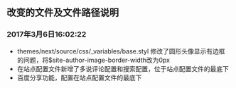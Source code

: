 ## 改变的文件及文件路径说明

### 2017年3月6日16:02:22
- themes/next/source/css/_variables/base.styl  修改了圆形头像显示有边框的问题，将$site-author-image-border-width改为0px
- 在站点配置文件新增了多说评论配置和搜索配置，位于站点配置文件的最底下
- 百度分享功能，配置在站点配置文件的最底下
